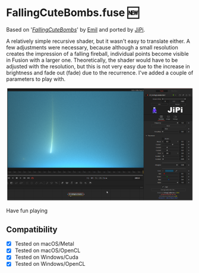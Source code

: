 # FallingCuteBombs.fuse :new:

Based on '_[FallingCuteBombs](https://www.shadertoy.com/view/ldy3Rw)_' by [Emil](https://www.shadertoy.com/user/Emil) and ported by [JiPi](../../Site/Profiles/JiPi.md).

A relatively simple recursive shader, but it wasn't easy to translate either. A few adjustments were necessary, because although a small resolution creates the impression of a falling fireball, individual points become visible in Fusion with a larger one. Theoretically, the shader would have to be adjusted with the resolution, but this is not very easy due to the increase in brightness and fade out (fade) due to the recurrence.
I've added a couple of parameters to play with.

[![FallingCuteBombs](FallingCuteBombs.png)](FallingCuteBombs.fuse)



Have fun playing

## Compatibility
- [x] Tested on macOS/Metal
- [x] Tested on macOS/OpenCL
- [x] Tested on Windows/Cuda
- [x] Tested on Windows/OpenCL

